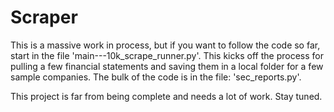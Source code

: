 # Scraper

This is a massive work in process, but if you want to follow the code so far, start in the file
 'main---10k_scrape_runner.py'. This kicks off the process for pulling a few financial statements
  and saving them in a local folder for a few sample companies. The bulk of the code is in the file:
  'sec_reports.py'.
  
  This project is far from being complete and needs a lot of work. Stay tuned.   

